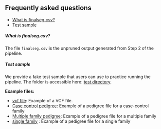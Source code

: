 ## Frequently asked questions

- [What is finalseg.csv?](#what-is-finalseg.csv)
- [Test sample](#test)

##### What is finalseg.csv?
The file `finalseg.csv` is the unpruned output generated from Step 2 of the pipeline.


##### Test sample
We provide a fake test sample that users can use to practice running the pipeline.
The folder is accessible here: [test directory](https://github.com/neurobioinfo/segpy/tree/main/test/data).

**Example files:**

- [vcf file](https://github.com/neurobioinfo/segpy/tree/main/test/data/VEP_iPSC.vcf.zip): Example of a VCF file.
- [Case control pedigree](https://github.com/neurobioinfo/segpy/tree/main/test/data/iPSC_case_control.ped): Example of a pedigree file for a case-control family
- [Multiple family pedigree](https://github.com/neurobioinfo/segpy/tree/main/test/data/iPSC_multiple.ped): Example of a pedigree file for a multiple family
- [single family](https://github.com/neurobioinfo/segpy/tree/main/test/data/iPSC_single.ped) : Example of a pedigree file for a single family